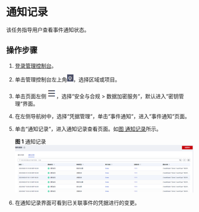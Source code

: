 # 通知记录<a name="dew_01_2013"></a>

该任务指导用户查看事件通知状态。

## 操作步骤<a name="section134651749153418"></a>

1.  [登录管理控制台](https://console.huaweicloud.com)。
2.  单击管理控制台左上角![](figures/icon_region-4.png)，选择区域或项目。
3.  单击页面左侧![](figures/icon-servicelist-5.png)，选择“安全与合规  \>  数据加密服务“，默认进入“密钥管理“界面。
4.  在左侧导航树中，选择“凭据管理“，单击“事件通知“，进入“事件通知“页面。
5.  单击“通知记录“，进入通知记录查看页面。如[图 通知记录](#fig111561436721)所示。

    **图 1**  通知记录<a name="fig111561436721"></a>  
    ![](figures/通知记录.png "通知记录")

6.  在通知记录界面可看到已关联事件的凭据进行的变更。

